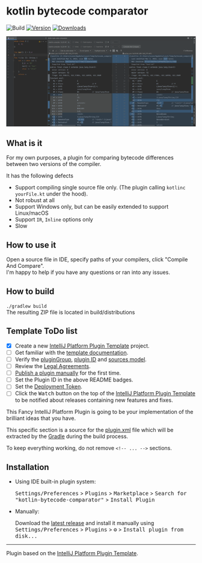 # kotlin bytecode comparator

![Build](https://github.com/scaventz/kotlin-bytecode-comparator/workflows/Build/badge.svg)
[![Version](https://img.shields.io/jetbrains/plugin/v/18712.svg)](https://plugins.jetbrains.com/plugin/18712)
[![Downloads](https://img.shields.io/jetbrains/plugin/d/18712.svg)](https://plugins.jetbrains.com/plugin/18712)

![alt text](screenshot.png)
## What is it  
<!-- Plugin description -->
For my own purposes, a plugin for comparing bytecode differences between two versions of the compiler.

It has the following defects
- Support compiling single source file only. (The plugin calling `kotlinc yourFile.kt` under the hood). 
- Not robust at all
- Support Windows only, but can be easily extended to support Linux/macOS
- Support `IR`, `Inline` options only
- Slow

## How to use it
Open a source file in IDE, specify paths of your compilers, click "Compile And Compare".  
I'm happy to help if you have any questions or ran into any issues.

## How to build
`./gradlew build`  
The resulting ZIP file is located in build/distributions
<!-- Plugin description end -->

## Template ToDo list
- [x] Create a new [IntelliJ Platform Plugin Template][template] project.
- [ ] Get familiar with the [template documentation][template].
- [ ] Verify the [pluginGroup](/gradle.properties), [plugin ID](/src/main/resources/META-INF/plugin.xml) and [sources model](/src/main/kotlin).
- [ ] Review the [Legal Agreements](https://plugins.jetbrains.com/docs/marketplace/legal-agreements.html).
- [ ] [Publish a plugin manually](https://plugins.jetbrains.com/docs/intellij/publishing-plugin.html?from=IJPluginTemplate) for the first time.
- [ ] Set the Plugin ID in the above README badges.
- [ ] Set the [Deployment Token](https://plugins.jetbrains.com/docs/marketplace/plugin-upload.html).
- [ ] Click the <kbd>Watch</kbd> button on the top of the [IntelliJ Platform Plugin Template][template] to be notified about releases containing new features and fixes.

<!-- Plugin description -->
This Fancy IntelliJ Platform Plugin is going to be your implementation of the brilliant ideas that you have.

This specific section is a source for the [plugin.xml](/src/main/resources/META-INF/plugin.xml) file which will be extracted by the [Gradle](/build.gradle.kts) during the build process.

To keep everything working, do not remove `<!-- ... -->` sections. 
<!-- Plugin description end -->

## Installation

- Using IDE built-in plugin system:
  
  <kbd>Settings/Preferences</kbd> > <kbd>Plugins</kbd> > <kbd>Marketplace</kbd> > <kbd>Search for "kotlin-bytecode-comparator"</kbd> >
  <kbd>Install Plugin</kbd>
  
- Manually:

  Download the [latest release](https://github.com/scaventz/kotlin-bytecode-comparator/releases/latest) and install it manually using
  <kbd>Settings/Preferences</kbd> > <kbd>Plugins</kbd> > <kbd>⚙️</kbd> > <kbd>Install plugin from disk...</kbd>


---
Plugin based on the [IntelliJ Platform Plugin Template][template].

[template]: https://github.com/JetBrains/intellij-platform-plugin-template
